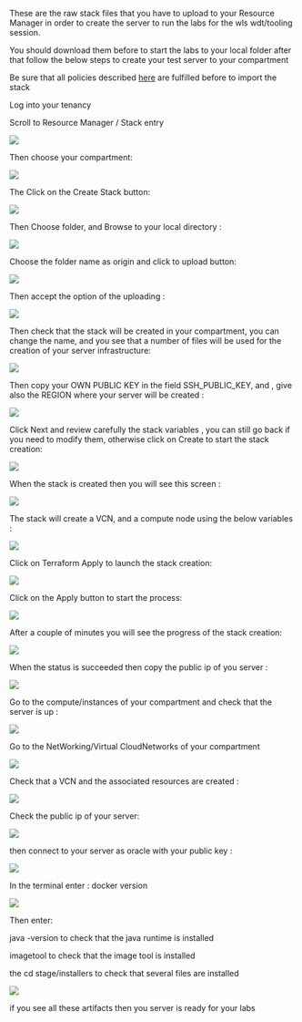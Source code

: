 

These are the raw stack files that you have to upload to your Resource Manager in order to create the server to run the labs for the wls wdt/tooling session.

You should download them before to start the labs to your local folder after that follow the below steps to create your test server to your compartment



Be sure that all policies described [here](https://docs.cloud.oracle.com/en-us/iaas/Content/Identity/Tasks/managingstacksandjobs.htm#Policies_for_Managing_Stacks_and_Jobs) are fulfilled before to import the stack



Log into your tenancy 

Scroll to Resource Manager / Stack entry

![](../WLS_deploy_scripts/images/2020-11-09_13-05-58.jpg)

Then choose your compartment:

![](../WLS_deploy_scripts/images/RM-2.jpg)

The Click on the Create Stack button:

![](../WLS_deploy_scripts/images/RM-3.jpg)



Then Choose folder, and Browse to your local directory :

![](../WLS_deploy_scripts/images/RM-4.jpg)



Choose the folder name as origin and click to upload button:

![](../WLS_deploy_scripts/images/RM-5.jpg)



Then accept the option of the uploading :

![](../WLS_deploy_scripts/images/RM-6.jpg)



Then check that the stack will be created in your compartment, you can change the name, and you see that a number of files will be used for the creation of your server infrastructure:

![](../WLS_deploy_scripts/images/RM-7.jpg)



Then copy your OWN PUBLIC KEY in the field SSH_PUBLIC_KEY, and , give also the REGION where your server will be created :

![](../WLS_deploy_scripts/images/RM-8.jpg)


Click Next and review carefully the stack variables , you can still go back if you need to modify them, otherwise click on Create to start the stack creation:

![](../WLS_deploy_scripts/images/RM-9.jpg)



When the stack is created then you will see this screen :

![](../WLS_deploy_scripts/images/RM-10.jpg)



The stack will create a VCN, and a compute node using the below variables :

![](../WLS_deploy_scripts/images/RM-11.jpg)



Click on Terraform Apply to launch the stack creation:



![](../WLS_deploy_scripts/images/RM-12.jpg)



Click on the Apply button to start the process:

![](../WLS_deploy_scripts/images/RM-13.jpg)


After a couple of minutes you will see the progress of the stack creation:

![](../WLS_deploy_scripts/images/RM-14.jpg)



When the status is succeeded then copy the public ip of you server :

![](../WLS_deploy_scripts/images/RM-15.jpg)


Go to the compute/instances of your compartment and check that the server is up :

![](../WLS_deploy_scripts/images/RM-16.jpg)



Go to the NetWorking/Virtual CloudNetworks of your compartment

![](../WLS_deploy_scripts/images/RM-17.jpg)

Check that a VCN and the associated resources are created :

![](../WLS_deploy_scripts/images/RM-18.jpg)



Check the public ip of your server:

![](../WLS_deploy_scripts/images/RM-19.jpg)



then connect to your server as oracle with your public key  :

![](../WLS_deploy_scripts/images/RM-20.jpg)


In the terminal enter : docker version

![](../WLS_deploy_scripts/images/RM-21.jpg)



Then enter:

 java -version to check that the java runtime is installed

imagetool to check that the image tool is installed 

the cd stage/installers to check that several files are installed 

![](../WLS_deploy_scripts/images/RM-22.jpg)


if you see all these artifacts then you server is ready for your labs